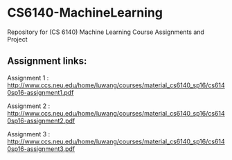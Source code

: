 # CS6140-MachineLearning
Repository for (CS 6140) Machine Learning Course Assignments and Project 

## Assignment links:
Assignment 1 : http://www.ccs.neu.edu/home/luwang/courses/material_cs6140_sp16/cs6140sp16-assignment1.pdf

Assignment 2 : http://www.ccs.neu.edu/home/luwang/courses/material_cs6140_sp16/cs6140sp16-assignment2.pdf

Assignment 3 : http://www.ccs.neu.edu/home/luwang/courses/material_cs6140_sp16/cs6140sp16-assignment3.pdf
